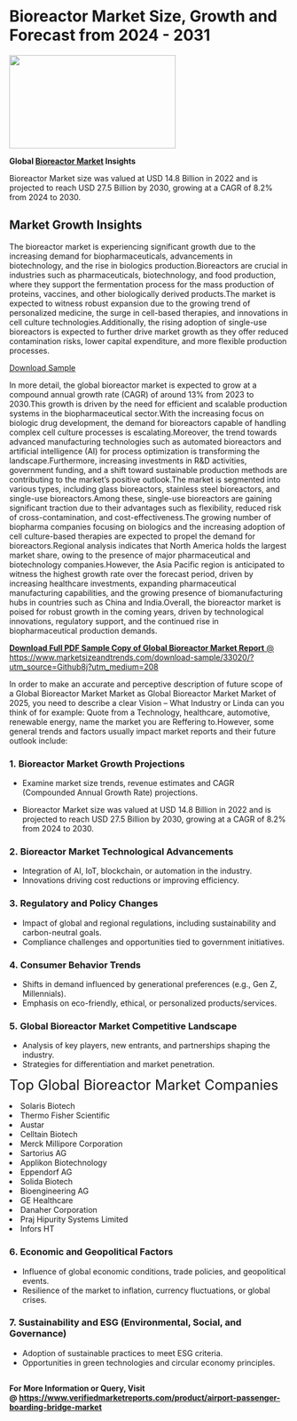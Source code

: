 <H1>Bioreactor Market Size, Growth and Forecast from 2024 - 2031</H1><img class="aligncenter size-medium wp-image-584254" src="https://thirdeyenews.in/wp-content/uploads/2024/09/Global-Market-Research-300x168.jpeg" alt="" width="300" height="168" /><p><strong>Global&nbsp;<a href="https://www.marketsizeandtrends.com/download-sample/33020/?utm_source=Github8j?utm_medium=208">Bioreactor Market</a> Insights</strong></p><p>Bioreactor Market size was valued at USD 14.8 Billion in 2022 and is projected to reach USD 27.5 Billion by 2030, growing at a CAGR of 8.2% from 2024 to 2030.</p><p><h2>Market Growth Insights</h2> <p>The bioreactor market is experiencing significant growth due to the increasing demand for biopharmaceuticals, advancements in biotechnology, and the rise in biologics production.Bioreactors are crucial in industries such as pharmaceuticals, biotechnology, and food production, where they support the fermentation process for the mass production of proteins, vaccines, and other biologically derived products.The market is expected to witness robust expansion due to the growing trend of personalized medicine, the surge in cell-based therapies, and innovations in cell culture technologies.Additionally, the rising adoption of single-use bioreactors is expected to further drive market growth as they offer reduced contamination risks, lower capital expenditure, and more flexible production processes.</p> <p><a href="#">Download Sample</a></p> <p>In more detail, the global bioreactor market is expected to grow at a compound annual growth rate (CAGR) of around 13% from 2023 to 2030.This growth is driven by the need for efficient and scalable production systems in the biopharmaceutical sector.With the increasing focus on biologic drug development, the demand for bioreactors capable of handling complex cell culture processes is escalating.Moreover, the trend towards advanced manufacturing technologies such as automated bioreactors and artificial intelligence (AI) for process optimization is transforming the landscape.Furthermore, increasing investments in R&D activities, government funding, and a shift toward sustainable production methods are contributing to the market’s positive outlook.The market is segmented into various types, including glass bioreactors, stainless steel bioreactors, and single-use bioreactors.Among these, single-use bioreactors are gaining significant traction due to their advantages such as flexibility, reduced risk of cross-contamination, and cost-effectiveness.The growing number of biopharma companies focusing on biologics and the increasing adoption of cell culture-based therapies are expected to propel the demand for bioreactors.Regional analysis indicates that North America holds the largest market share, owing to the presence of major pharmaceutical and biotechnology companies.However, the Asia Pacific region is anticipated to witness the highest growth rate over the forecast period, driven by increasing healthcare investments, expanding pharmaceutical manufacturing capabilities, and the growing presence of biomanufacturing hubs in countries such as China and India.Overall, the bioreactor market is poised for robust growth in the coming years, driven by technological innovations, regulatory support, and the continued rise in biopharmaceutical production demands.</p> <p><a href="#"></p><p><span class=""><strong>Download Full PDF Sample Copy of Global Bioreactor Market Report</strong> @ <a href="https://www.marketsizeandtrends.com/download-sample/33020/?utm_source=Github8j?utm_medium=208" target="_blank">https://www.marketsizeandtrends.com/download-sample/33020/?utm_source=Github8j?utm_medium=208</a></span></p><p>In order to make an accurate and perceptive description of future scope of a Global&nbsp;Bioreactor Market Market as Global&nbsp;Bioreactor Market Market of 2025, you need to describe a clear Vision &ndash; What Industry or Linda can you think of for example: Quote from a Technology, healthcare, automotive, renewable energy, name the market you are Reffering to.However, some general trends and factors usually impact market reports and their future outlook include:</p><h3>1.&nbsp;<strong>Bioreactor Market Growth Projections</strong></h3><ul><li>Examine market size trends, revenue estimates and CAGR (Compounded Annual Growth Rate) projections.</li><li><p>Bioreactor Market size was valued at USD 14.8 Billion in 2022 and is projected to reach USD 27.5 Billion by 2030, growing at a CAGR of 8.2% from 2024 to 2030.</p></li></ul><h3>2.&nbsp;<strong>Bioreactor Market Technological Advancements</strong></h3><ul><li>Integration of AI, IoT, blockchain, or automation in the industry.</li><li>Innovations driving cost reductions or improving efficiency.</li></ul><h3>3.&nbsp;<strong>Regulatory and Policy Changes</strong></h3><ul><li>Impact of global and regional regulations, including sustainability and carbon-neutral goals.</li><li>Compliance challenges and opportunities tied to government initiatives.</li></ul><h3>4.&nbsp;<strong>Consumer Behavior Trends</strong></h3><ul><li>Shifts in demand influenced by generational preferences (e.g., Gen Z, Millennials).</li><li>Emphasis on eco-friendly, ethical, or personalized products/services.</li></ul><h3>5.&nbsp;<strong>Global Bioreactor Market Competitive Landscape</strong></h3><ul><li>Analysis of key players, new entrants, and partnerships shaping the industry.</li><li>Strategies for differentiation and market penetration.</li></ul><p data-pm-slice="1 1 []"><span style="color: inherit; font-family: inherit; font-size: 25px;">Top Global Bioreactor Market Companies</span></p><div class="" data-test-id=""><p><li>Solaris Biotech</li><li> Thermo Fisher Scientific</li><li> Austar</li><li> Celltain Biotech</li><li> Merck Millipore Corporation</li><li> Sartorius AG</li><li> Applikon Biotechnology</li><li> Eppendorf AG</li><li> Solida Biotech</li><li> Bioengineering AG</li><li> GE Healthcare</li><li> Danaher Corporation</li><li> Praj Hipurity Systems Limited</li><li> Infors HT</li></p></div><h3>6.&nbsp;<strong>Economic and Geopolitical Factors</strong></h3><ul><li>Influence of global economic conditions, trade policies, and geopolitical events.</li><li>Resilience of the market to inflation, currency fluctuations, or global crises.</li></ul><h3>7.&nbsp;<strong>Sustainability and ESG (Environmental, Social, and Governance)</strong></h3><ul><li>Adoption of sustainable practices to meet ESG criteria.</li><li>Opportunities in green technologies and circular economy principles.</li></ul><h2><strong style="font-size: 14px;">For More Information or Query, Visit @&nbsp;</strong><a style="background-color: #ffffff; font-size: 14px;" href="https://www.marketsizeandtrends.com/report/bioreactor-market/" target="_blank">https://www.verifiedmarketreports.com/product/airport-passenger-boarding-bridge-market</a></h2>